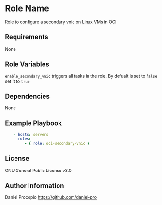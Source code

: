 Role Name
=========

Role to configure a secondary vnic on Linux VMs in OCI

Requirements
------------

None

Role Variables
--------------

``` enable_secondary_vnic ``` triggers all tasks in the role. By defualt is set to ```false``` set it to ```true```


Dependencies
------------

None

Example Playbook
----------------

```yaml
    - hosts: servers
      roles:
         - { role: oci-secondary-vnic }
```

License
-------

GNU General Public License v3.0

Author Information
------------------

Daniel Procopio https://github.com/daniel-pro
